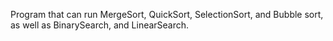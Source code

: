 Program that can run MergeSort, QuickSort, SelectionSort, and Bubble sort, as well as BinarySearch, and LinearSearch.
